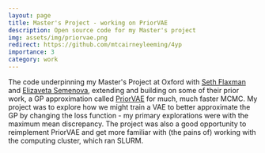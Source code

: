 ```yaml
---
layout: page
title: Master's Project - working on PriorVAE 
description: Open source code for my Master's project
img: assets/img/priorvae.png
redirect: https://github.com/mtcairneyleeming/4yp
importance: 3
category: work
---
```


The code underpinning my Master's Project at Oxford with [Seth Flaxman](https://sethrf.com/) and [Elizaveta Semenova](https://www.elizaveta-semenova.com/), extending and building on some of their prior work, a GP approximation called [PriorVAE](https://royalsocietypublishing.org/doi/10.1098/rsif.2022.0094) for much, much faster MCMC. My project was to explore how we might train a VAE to better approximate the GP by changing the loss function - my primary explorations were with the maximum mean discrepancy. The project was also a good opportunity to reimplement PriorVAE and get more familiar with (the pains of) working with the computing cluster, which ran SLURM.